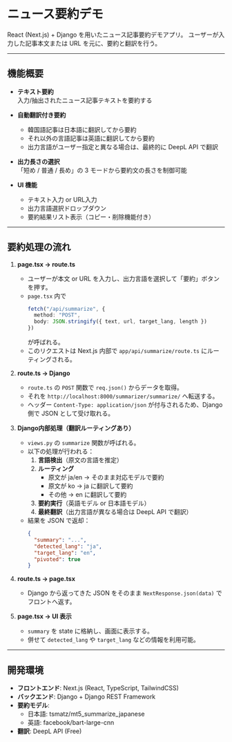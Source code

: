 # ニュース要約デモ

React (Next.js) + Django を用いたニュース記事要約デモアプリ。
ユーザーが入力した記事本文または URL を元に、要約と翻訳を行う。

---

## 機能概要

- **テキスト要約**  
  入力/抽出されたニュース記事テキストを要約する

- **自動翻訳付き要約**  
  - 韓国語記事は日本語に翻訳してから要約  
  - それ以外の言語記事は英語に翻訳してから要約  
  - 出力言語がユーザー指定と異なる場合は、最終的に DeepL API で翻訳  

- **出力長さの選択**  
  「短め / 普通 / 長め」の 3 モードから要約文の長さを制御可能

- **UI 機能**  
  - テキスト入力 or URL入力  
  - 出力言語選択ドロップダウン  
  - 要約結果リスト表示（コピー・削除機能付き）  

---

## 要約処理の流れ

1. **page.tsx → route.ts**

   * ユーザーが本文 or URL を入力し、出力言語を選択して「要約」ボタンを押す。  
   * `page.tsx` 内で  
     ```ts
     fetch("/api/summarize", {
       method: "POST",
       body: JSON.stringify({ text, url, target_lang, length })
     })
     ```  
     が呼ばれる。  
   * このリクエストは Next.js 内部で `app/api/summarize/route.ts` にルーティングされる。  

2. **route.ts → Django**

   * `route.ts` の `POST` 関数で `req.json()` からデータを取得。  
   * それを `http://localhost:8000/summarizer/summarize/` へ転送する。  
   * ヘッダー `Content-Type: application/json` が付与されるため、Django 側で JSON として受け取れる。  

3. **Django内部処理（翻訳ルーティングあり）**

   * `views.py` の `summarize` 関数が呼ばれる。  
   * 以下の処理が行われる：  
     1. **言語検出**（原文の言語を推定）  
     2. **ルーティング**  
        - 原文が ja/en → そのまま対応モデルで要約  
        - 原文が ko → ja に翻訳して要約  
        - その他 → en に翻訳して要約  
     3. **要約実行**（英語モデル or 日本語モデル）  
     4. **最終翻訳**（出力言語が異なる場合は DeepL API で翻訳）  
   * 結果を JSON で返却：  
     ```json
     {
       "summary": "...",
       "detected_lang": "ja",
       "target_lang": "en",
       "pivoted": true
     }
     ```  

4. **route.ts → page.tsx**

   * Django から返ってきた JSON をそのまま `NextResponse.json(data)` でフロントへ返す。  

5. **page.tsx → UI 表示**

   * `summary` を state に格納し、画面に表示する。  
   * 併せて `detected_lang` や `target_lang` などの情報を利用可能。  

---

## 開発環境

- **フロントエンド**: Next.js (React, TypeScript, TailwindCSS)  
- **バックエンド**: Django + Django REST Framework  
- **要約モデル**:  
  - 日本語: tsmatz/mt5_summarize_japanese  
  - 英語: facebook/bart-large-cnn  
- **翻訳**: DeepL API (Free)  

